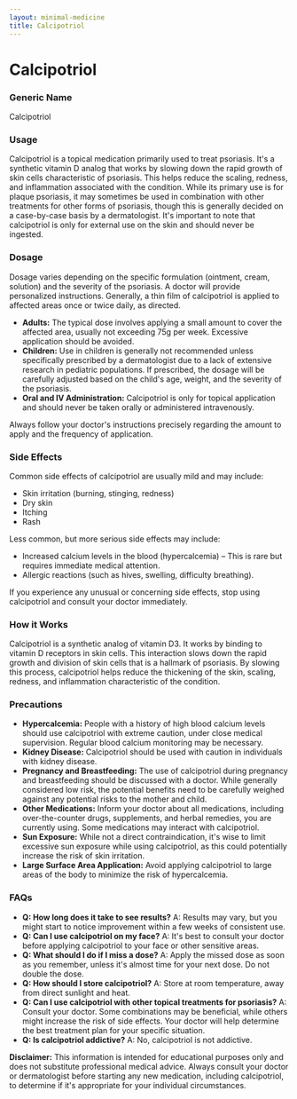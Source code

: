 ```yaml
---
layout: minimal-medicine
title: Calcipotriol
---
```


# Calcipotriol
### Generic Name
Calcipotriol

### Usage
Calcipotriol is a topical medication primarily used to treat psoriasis.  It's a synthetic vitamin D analog that works by slowing down the rapid growth of skin cells characteristic of psoriasis. This helps reduce the scaling, redness, and inflammation associated with the condition.  While its primary use is for plaque psoriasis, it may sometimes be used in combination with other treatments for other forms of psoriasis, though this is generally decided on a case-by-case basis by a dermatologist.  It's important to note that calcipotriol is only for external use on the skin and should never be ingested.

### Dosage
Dosage varies depending on the specific formulation (ointment, cream, solution) and the severity of the psoriasis.  A doctor will provide personalized instructions. Generally, a thin film of calcipotriol is applied to affected areas once or twice daily, as directed.  

* **Adults:** The typical dose involves applying a small amount to cover the affected area, usually not exceeding 75g per week.  Excessive application should be avoided.
* **Children:**  Use in children is generally not recommended unless specifically prescribed by a dermatologist due to a lack of extensive research in pediatric populations. If prescribed, the dosage will be carefully adjusted based on the child's age, weight, and the severity of the psoriasis.
* **Oral and IV Administration:** Calcipotriol is only for topical application and should never be taken orally or administered intravenously.

Always follow your doctor's instructions precisely regarding the amount to apply and the frequency of application.


### Side Effects
Common side effects of calcipotriol are usually mild and may include:

* Skin irritation (burning, stinging, redness)
* Dry skin
* Itching
* Rash

Less common, but more serious side effects may include:

* Increased calcium levels in the blood (hypercalcemia) – This is rare but requires immediate medical attention.
* Allergic reactions (such as hives, swelling, difficulty breathing).


If you experience any unusual or concerning side effects, stop using calcipotriol and consult your doctor immediately.


### How it Works
Calcipotriol is a synthetic analog of vitamin D3.  It works by binding to vitamin D receptors in skin cells. This interaction slows down the rapid growth and division of skin cells that is a hallmark of psoriasis.  By slowing this process, calcipotriol helps reduce the thickening of the skin, scaling, redness, and inflammation characteristic of the condition.


### Precautions
* **Hypercalcemia:**  People with a history of high blood calcium levels should use calcipotriol with extreme caution, under close medical supervision. Regular blood calcium monitoring may be necessary.
* **Kidney Disease:** Calcipotriol should be used with caution in individuals with kidney disease.
* **Pregnancy and Breastfeeding:** The use of calcipotriol during pregnancy and breastfeeding should be discussed with a doctor. While generally considered low risk, the potential benefits need to be carefully weighed against any potential risks to the mother and child.
* **Other Medications:**  Inform your doctor about all medications, including over-the-counter drugs, supplements, and herbal remedies, you are currently using.  Some medications may interact with calcipotriol.
* **Sun Exposure:** While not a direct contraindication, it's wise to limit excessive sun exposure while using calcipotriol, as this could potentially increase the risk of skin irritation.
* **Large Surface Area Application:** Avoid applying calcipotriol to large areas of the body to minimize the risk of hypercalcemia.


### FAQs

* **Q: How long does it take to see results?** A:  Results may vary, but you might start to notice improvement within a few weeks of consistent use.
* **Q: Can I use calcipotriol on my face?** A:  It's best to consult your doctor before applying calcipotriol to your face or other sensitive areas.
* **Q: What should I do if I miss a dose?** A: Apply the missed dose as soon as you remember, unless it's almost time for your next dose.  Do not double the dose.
* **Q: How should I store calcipotriol?** A: Store at room temperature, away from direct sunlight and heat.
* **Q: Can I use calcipotriol with other topical treatments for psoriasis?** A:  Consult your doctor.  Some combinations may be beneficial, while others might increase the risk of side effects.  Your doctor will help determine the best treatment plan for your specific situation.
* **Q: Is calcipotriol addictive?** A: No, calcipotriol is not addictive.


**Disclaimer:** This information is intended for educational purposes only and does not substitute professional medical advice. Always consult your doctor or dermatologist before starting any new medication, including calcipotriol, to determine if it's appropriate for your individual circumstances.
